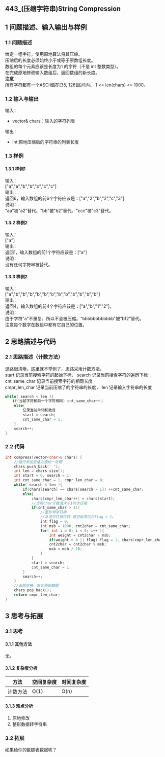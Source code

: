 ## 443_(压缩字符串)String Compression
## 1 问题描述、输入输出与样例
### 1.1 问题描述
给定一组字符，使用原地算法将其压缩。<br>
压缩后的长度必须始终小于或等于原数组长度。<br>
数组的每个元素应该是长度为1 的字符（不是 int 整数类型）。<br>
在完成原地修改输入数组后，返回数组的新长度。<br>
__注意__：<br>
所有字符都有一个ASCII值在[35, 126]区间内。
1 <= len(chars) <= 1000。
### 1.2 输入与输出
输入：
* vector<char>& chars：输入的字符列表

输出：
* int:原地压缩后的字符串的列表长度
### 1.3 样例
#### 1.3.1 样例1
输入：<br>
["a","a","b","b","c","c","c"]<br>
输出：<br>
返回6，输入数组的前6个字符应该是：["a","2","b","2","c","3"]<br>
说明：<br>
"aa"被"a2"替代。"bb"被"b2"替代。"ccc"被"c3"替代。<br>
#### 1.3.2 样例2
输入：<br>
["a"]<br>
输出：<br>
返回1，输入数组的前1个字符应该是：["a"]<br>
说明：<br>
没有任何字符串被替代。<br>
#### 1.3.3 样例2
输入：<br>
["a","b","b","b","b","b","b","b","b","b","b","b","b"]<br>
输出：<br>
返回4，输入数组的前4个字符应该是：["a","b","1","2"]。<br>
说明：<br>
由于字符"a"不重复，所以不会被压缩。"bbbbbbbbbbbb"被“b12”替代。<br>
注意每个数字在数组中都有它自己的位置。

## 2 思路描述与代码	
### 2.1 思路描述（计数方法）
思路很清晰，这里就不举例了，思路采用计数方法。<br>
start 记录当前搜索字符的起始下标， search 记录当前搜索字符的遍历下标 ， cnt_same_char 记录当前搜索字符的相同长度<br>
cmpr_len_char 记录当前压缩了的字符串的长度， len 记录输入字符串的长度<br>
```cpp
while( search < len ){
　　if(当前字符和前一个字符相同) cnt_same_char++；
    else{
        记录当前单词和数目
        start = search;
        cnt_same_char = 1;
    } 
    search++;
}
```
### 2.2 代码
```cpp
int compress(vector<char>& chars) {
    //强行添加空格方便统一处理
    chars.push_back(' ');
    int len = chars.size();
    int start = 0, search = 1;
    int cnt_same_char = 1, cmpr_len_char = 0;
    while( search < len ){
        if(chars[search] == chars[search - 1]) ++cnt_same_char;
        else{
            chars[cmpr_len_char++] = chars[start];
            //当前char计数值大于1时才压缩
            if(cnt_same_char > 1){
                //整形转字符串
                //从高位往低位转 遇见最高位后flag = 1;
                int flag = 0;
                int msb = 1000, cnt2char = cnt_same_char;
                for( int i = 0; i < 4; i++ ){
                    int weight = cnt2char / msb;
                    if(weight > 0 || flag) flag = 1, chars[cmpr_len_char++] = weight + '0';
                    cnt2char = cnt2char % msb;
                    msb = msb / 10;
                }
            }
            start = search;
            cnt_same_char = 1;
        }
        search++;
    }
    //去除空格，恢复原始数据
    chars.pop_back();
    return cmpr_len_char;
}
```
## 3 思考与拓展
### 3.1 思考
#### 3.1.1 其他方法
无。
#### 3.1.2 复杂度分析
方法|空间复杂度|时间复杂度
--- | --- | ---
计数方法|O(1)|O(n)
#### 3.1.3 难点分析
1. 原地修改
2. 整形数据转字符串
### 3.2 拓展
如果给你的数链表数据呢？
